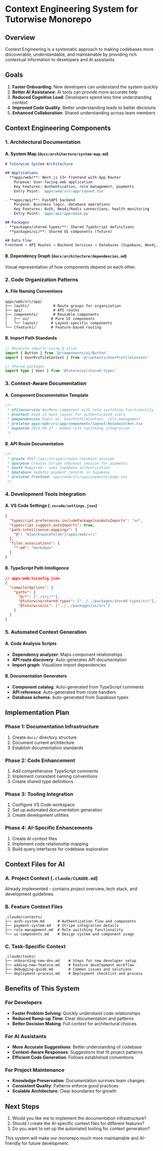 # Context Engineering System for Tutorwise Monorepo

## Overview

Context Engineering is a systematic approach to making codebases more discoverable, understandable, and maintainable by providing rich contextual information to developers and AI assistants.

## Goals

1. **Faster Onboarding**: New developers can understand the system quickly
2. **Better AI Assistance**: AI tools can provide more accurate help
3. **Reduced Cognitive Load**: Developers spend less time understanding context
4. **Improved Code Quality**: Better understanding leads to better decisions
5. **Enhanced Collaboration**: Shared understanding across team members

## Context Engineering Components

### 1. Architectural Documentation

#### A. System Map (`docs/architecture/system-map.md`)
```markdown
# Tutorwise System Architecture

## Applications
- **apps/web/**: Next.js 13+ frontend with App Router
  - Purpose: User-facing web application
  - Key Features: Authentication, role management, payments
  - Entry Point: `apps/web/src/app/layout.tsx`

- **apps/api/**: FastAPI backend
  - Purpose: Business logic, database operations
  - Key Features: Auth, Neo4j/Redis connections, health monitoring
  - Entry Point: `apps/api/app/main.py`

## Packages
- **packages/shared-types/**: Shared TypeScript definitions
- **packages/ui/**: Shared UI components (future)

## Data Flow
Frontend → API Routes → Backend Services → Databases (Supabase, Neo4j, Redis)
```

#### B. Dependency Graph (`docs/architecture/dependencies.md`)
Visual representation of how components depend on each other.

### 2. Code Organization Patterns

#### A. File Naming Conventions
```
apps/web/src/app/
├── (auth)/           # Route groups for organization
├── api/              # API routes
├── components/       # Reusable components
│   ├── ui/          # Pure UI components
│   └── layout/      # Layout-specific components
└── [feature]/       # Feature-based routing
```

#### B. Import Path Standards
```typescript
// Absolute imports using @ alias
import { Button } from '@/components/ui/Button'
import { UserProfileContext } from '@/contexts/UserProfileContext'

// Shared packages
import type { User } from '@tutorwise/shared-types'
```

### 3. Context-Aware Documentation

#### A. Component Documentation Template
```typescript
/**
 * @fileoverview NavMenu component with role switching functionality
 * @context Used in main layout for authenticated users
 * @dependencies Radix UI, UserProfileContext, role management
 * @related apps/web/src/app/components/layout/RoleSwitcher.tsx
 * @updated 2025-09-27 - Added role switching integration
 */
```

#### B. API Route Documentation
```typescript
/**
 * @route POST /api/stripe/create-checkout-session
 * @purpose Creates Stripe checkout session for payments
 * @auth Required - uses Supabase authentication
 * @database Updates payment records in Supabase
 * @related Frontend: apps/web/src/app/payments/page.tsx
 */
```

### 4. Development Tools Integration

#### A. VS Code Settings (`.vscode/settings.json`)
```json
{
  "typescript.preferences.includePackageJsonAutoImports": "on",
  "typescript.suggest.autoImports": true,
  "path-intellisense.mappings": {
    "@": "${workspaceFolder}/apps/web/src"
  },
  "files.associations": {
    "*.md": "markdown"
  }
}
```

#### B. TypeScript Path Intelligence
```json
// apps/web/tsconfig.json
{
  "compilerOptions": {
    "paths": {
      "@/*": ["./src/*"],
      "@tutorwise/shared-types": ["../../packages/shared-types/src"],
      "@tutorwise/ui": ["../../packages/ui/src"]
    }
  }
}
```

### 5. Automated Context Generation

#### A. Code Analysis Scripts
- **Dependency analyzer**: Maps component relationships
- **API route discovery**: Auto-generates API documentation
- **Import graph**: Visualizes import dependencies

#### B. Documentation Generators
- **Component catalog**: Auto-generated from TypeScript comments
- **API reference**: Auto-generated from route handlers
- **Database schema**: Auto-generated from Supabase types

## Implementation Plan

### Phase 1: Documentation Infrastructure
1. Create `docs/` directory structure
2. Document current architecture
3. Establish documentation standards

### Phase 2: Code Enhancement
1. Add comprehensive TypeScript comments
2. Implement consistent naming conventions
3. Create shared type definitions

### Phase 3: Tooling Integration
1. Configure VS Code workspace
2. Set up automated documentation generation
3. Create development utilities

### Phase 4: AI-Specific Enhancements
1. Create AI context files
2. Implement code relationship mapping
3. Build query interfaces for codebase exploration

## Context Files for AI

### A. Project Context (`.claude/CLAUDE.md`)
Already implemented - contains project overview, tech stack, and development guidelines.

### B. Feature Context Files
```
.claude/contexts/
├── auth-system.md      # Authentication flow and components
├── payment-system.md   # Stripe integration details
├── role-management.md  # Role switching functionality
└── ui-components.md    # Design system and component usage
```

### C. Task-Specific Context
```
.claude/tasks/
├── onboarding-new-dev.md    # Steps for new developer setup
├── adding-new-feature.md    # Feature development workflow
├── debugging-guide.md       # Common issues and solutions
└── deployment-process.md    # Deployment checklist and process
```

## Benefits of This System

### For Developers
- **Faster Problem Solving**: Quickly understand code relationships
- **Reduced Ramp-up Time**: Clear documentation and patterns
- **Better Decision Making**: Full context for architectural choices

### For AI Assistants
- **More Accurate Suggestions**: Better understanding of codebase
- **Context-Aware Responses**: Suggestions that fit project patterns
- **Efficient Code Generation**: Follows established conventions

### For Project Maintenance
- **Knowledge Preservation**: Documentation survives team changes
- **Consistent Quality**: Patterns enforce good practices
- **Scalable Architecture**: Clear boundaries for growth

## Next Steps

1. Would you like me to implement the documentation infrastructure?
2. Should I create the AI-specific context files for different features?
3. Do you want to set up the automated tooling for context generation?

This system will make our monorepo much more maintainable and AI-friendly for future development.